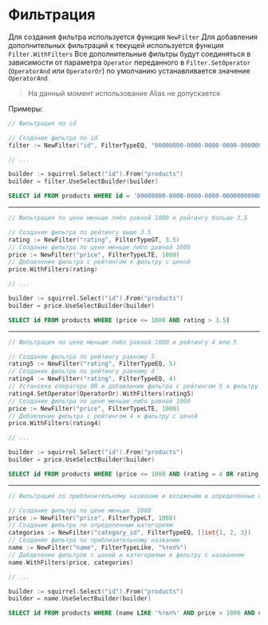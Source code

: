 # Фильтрация

Для создания фильтра используется функция `NewFilter`
Для добавления дополнительных фильтраций к текущей используется функция `Filter.WithFilters`
Все дополнительные фильтры будут соединяться в зависимости от параметра `Operator` переданного в `Filter.SetOperator` (`OperatorAnd` или `OperatorOr`) по умолчанию устанавливается значение `OperatorAnd`

> На данный момент использование Alias не допускается

Примеры:

```go
// Фильтрация по id

// Создание фильтра по id
filter := NewFilter("id", FilterTypeEQ, "00000000-0000-0000-0000-000000000000")

// ...

builder := squirrel.Select("id").From("products")
builder = filter.UseSelectBuilder(builder)
```

```sql
SELECT id FROM products WHERE id = '00000000-0000-0000-0000-000000000000'
```

---

```go
// Фильтрация по цене меньше либо равной 1000 и рейтингу больше 3.5

// Создание фильтра по рейтингу выше 3.5
rating := NewFilter("rating", FilterTypeGT, 3.5)
// Создание фильтра по цене меньше либо равной 1000
price := NewFilter("price", FilterTypeLTE, 1000)
// Добавление фильтра с рейтингом к фильтру с ценой
price.WithFilters(rating)

// ...

builder := squirrel.Select("id").From("products")
builder = price.UseSelectBuilder(builder)
```

```sql
SELECT id FROM products WHERE (price <= 1000 AND rating > 3.5)
```

---

```go
// Фильтрация по цене меньше либо равной 1000 и рейтингу 4 или 5

// Создание фильтра по рейтингу равному 5
rating5 := NewFilter("rating", FilterTypeEQ, 5)
// Создание фильтра по рейтингу равному 4
rating4 := NewFilter("rating", FilterTypeEQ, 4)
// Установка оператора OR и добавление фильтра с рейтингом 5 к фильтру с рейтингом 4
rating4.SetOperator(OperatorOr).WithFilters(rating5)
// Создание фильтра по цене меньше либо равной 1000
price := NewFilter("price", FilterTypeLTE, 1000)
// Добавление фильтра с рейтингом 4 к фильтру с ценой
price.WithFilters(rating4)

// ...

builder := squirrel.Select("id").From("products")
builder = price.UseSelectBuilder(builder)
```

```sql
SELECT id FROM products WHERE (price <= 1000 AND (rating = 4 OR rating = 5))
```

---

```go
// Фильтрация по приблизительному названию и входжению в определенные категории и ценой меньше 1000

// Создание фильтра по цене меньше  1000
price := NewFilter("price", FilterTypeLT, 1000)
// Создание фильтра по определенным категориям
categories := NewFilter("category_id", FilterTypeEQ, []int{1, 2, 3})
// Создание фильтра по приблизительному названию
name := NewFilter("name", FilterTypeLike, "%тел%")
// Добавление фильтров с ценой и категориями к фильтру с названием
name.WithFilters(price, categories)

// ...

builder := squirrel.Select("id").From("products")
builder = name.UseSelectBuilder(builder)
```

```sql
SELECT id FROM products WHERE (name LIKE '%тел%' AND price < 1000 AND category_id IN (1,2,3))
```
